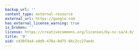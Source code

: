 ```yaml
---
backup_url: ''
content_type: external-resource
external_url: https://google.com
has_external_license_warning: true
is_broken: ''
license: https://creativecommons.org/licenses/by-nc-sa/4.0/
title: '9'
uid: c830f4a4-a9db-478a-8d75-66c2cc27ae4c
---
```

